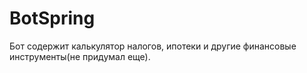 # BotSpring
Бот содержит калькулятор налогов, ипотеки и другие финансовые инструменты(не придумал еще).
